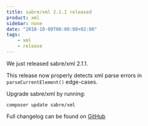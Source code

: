 ```yaml
---
title: sabre/xml 2.1.1 released
product: xml
sidebar: none
date: "2018-10-09T08:00:00+02:00"
tags:
    - xml
    - release
---
```


We just released sabre/xml 2.1.1.

This release now properly detects xml parse errors in `parseCurrentElement()` edge-cases.

Upgrade sabre/xml by running:

    composer update sabre/xml

Full changelog can be found on [GitHub][1]

[1]: https://github.com/sabre-io/xml/blob/2.1.1/CHANGELOG.md

